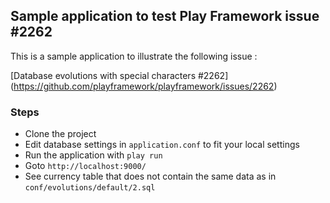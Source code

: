## Sample application to test Play Framework issue #2262

This is a sample application to illustrate the following issue : 

[Database evolutions with special characters #2262] (https://github.com/playframework/playframework/issues/2262)

### Steps

- Clone the project
- Edit database settings in `application.conf` to fit your local settings
- Run the application with `play run`
- Goto `http://localhost:9000/`
- See currency table that does not contain the same data as in `conf/evolutions/default/2.sql`
